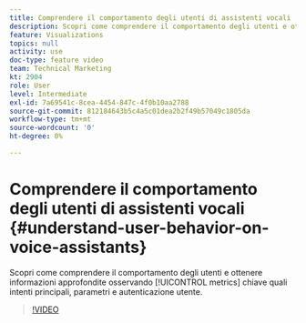 ```yaml
---
title: Comprendere il comportamento degli utenti di assistenti vocali
description: Scopri come comprendere il comportamento degli utenti e ottenere informazioni approfondite osservando metriche chiave come intenti principali, parametri e autenticazione degli utenti.
feature: Visualizations
topics: null
activity: use
doc-type: feature video
team: Technical Marketing
kt: 2904
role: User
level: Intermediate
exl-id: 7a69541c-8cea-4454-847c-4f0b10aa2788
source-git-commit: 812184643b5c4a5c01dea2b2f49b57049c1805da
workflow-type: tm+mt
source-wordcount: '0'
ht-degree: 0%

---
```


# Comprendere il comportamento degli utenti di assistenti vocali {#understand-user-behavior-on-voice-assistants}

Scopri come comprendere il comportamento degli utenti e ottenere informazioni approfondite osservando [!UICONTROL metrics] chiave quali intenti principali, parametri e autenticazione utente.

>[!VIDEO](https://video.tv.adobe.com/v/27227/?quality=12&learn=on)
